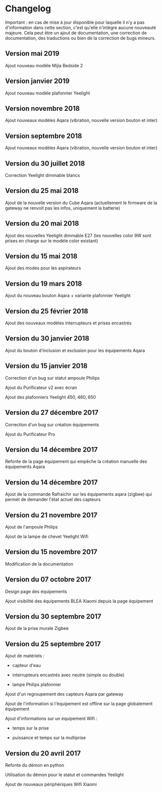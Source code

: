 # Changelog

Important : en cas de mise à jour disponible pour laquelle il n'y a pas d'information dans cette section, c'est qu'elle n'intègre aucune nouveauté majeure. Cela peut être un ajout de documentation, une correction de documentation, des traductions ou bien de la correction de bugs mineurs.

## Version mai 2019

Ajout nouveau modèle Mijia Bedside 2

## Version janvier 2019

Ajout nouveau modèle plafonnier Yeelight

## Version novembre 2018

Ajout nouveaux modèles Aqara (vibration, nouvelle version bouton et inter)

## Version septembre 2018

Ajout nouveaux modèles Aqara (vibration, nouvelle version bouton et inter)

## Version du 30 juillet 2018

Correction Yeelight dimmable blancs

## Version du 25 mai 2018

Ajout de la nouvelle version du Cube Aqara (actuellement le firmware de la gateway ne renvoit pas les infos, uniquement la batterie)

## Version du 20 mai 2018

Ajout des nouvelles Yeelight dimmable E27 (les nouvelles color 9W sont prises en charge sur le modèle color existant)

## Version du 15 mai 2018

Ajout des modes pour les aspirateurs

## Version du 19 mars 2018

Ajout du nouveau bouton Aqara + variante plafonnier Yeelight

## Version du 25 février 2018

Ajout des nouveaux modèles interrupteurs et prises encastrés

## Version du 30 janvier 2018

Ajout du bouton d'inclusion et exclusion pour les équipements Aqara

## Version du 15 janvier 2018

Correction d'un bug sur statut ampoule Philips

Ajout du Purificateur v2 avec écran

Ajout des plafonniers Yeelight 450, 480, 650

## Version du 27 décembre 2017

Correction d'un bug sur création équipements

Ajout du Purificateur Pro

## Version du 14 décembre 2017

Refonte de la page équipement qui empêche la création manuelle des équipements Aqara

## Version du 14 décembre 2017

Ajout de la commande Rafraichir sur les équipements aqara (zigbee) qui permet de demander l'état actuel des capteurs

## Version du 21 novembre 2017

Ajout de l'ampoule Philips

Ajout de la lampe de chevet Yeelight Wifi

## Version du 15 novembre 2017

Modification de la documentation

## Version du 07 octobre 2017

Design page des équipements

Ajout visibilité des équipements BLEA Xiaomi depuis la page équipement

## Version du 30 septembre 2017

Ajout de la prise murale Zigbee

## Version du 25 septembre 2017

Ajout de matériels :

* capteur d'eau

* interrupteurs encastrés avec neutre (simple ou double)

* lampe Philips plafonnier


Ajout d'un regroupement des capteurs Aqara par gateway

Ajout de l'information si l'équipement est offline sur la page globalement équipement

Ajout d'informations sur un équipement Wifi :

* temps sur la prise

* puissance et temps sur la multiprise

## Version du 20 avril 2017

Refonte du démon en python

Utilisation du démon pour le statut et commandes Yeelight

Ajout de nouveaux périphériques Wifi Xiaomi

